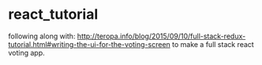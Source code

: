# react_tutorial
following along with: http://teropa.info/blog/2015/09/10/full-stack-redux-tutorial.html#writing-the-ui-for-the-voting-screen to make a full stack react voting app.
